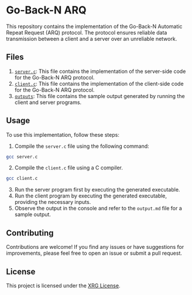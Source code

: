 # Go-Back-N ARQ

This repository contains the implementation of the Go-Back-N Automatic Repeat Request (ARQ) protocol. The protocol ensures reliable data transmission between a client and a server over an unreliable network.

## Files

1. [`server.c`](https://github.com/Xrg360/networkLabS6/blob/master/exp3-SlidingWindowProtocols/goBack/server.c): This file contains the implementation of the server-side code for the Go-Back-N ARQ protocol.
2. [`client.c`](https://github.com/Xrg360/networkLabS6/blob/master/exp3-SlidingWindowProtocols/goBack/client.c): This file contains the implementation of the client-side code for the Go-Back-N ARQ protocol.
3. [`outputs`](https://github.com/Xrg360/networkLabS6/blob/master/exp3-SlidingWindowProtocols/goBack/outputs.md): This file contains the sample output generated by running the client and server programs.

## Usage

To use this implementation, follow these steps:

1. Compile the `server.c` file using the following command:
```bash
gcc server.c
```
2. Compile the `client.c` file using a C compiler.
```bash
gcc client.c
```
3. Run the server program first by executing the generated executable.
4. Run the client program by executing the generated executable, providing the necessary inputs.
5. Observe the output in the console and refer to the `output.md` file for a sample output.

## Contributing

Contributions are welcome! If you find any issues or have suggestions for improvements, please feel free to open an issue or submit a pull request.

## License

This project is licensed under the [XRG License](LICENSE).


